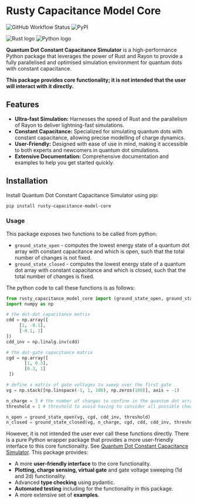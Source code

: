 # Rusty Capacitance Model Core

![GitHub Workflow Status](https://github.com/b-vanstraaten/rusty_capacitance_model_core/workflows/CI/badge.svg)
![PyPI](https://img.shields.io/pypi/v/rusty-capacitance-model-core)

![Rust logo](https://www.rust-lang.org/static/images/rust-logo-blk.svg)
![Python logo](https://s3.dualstack.us-east-2.amazonaws.com/pythondotorg-assets/media/files/python-logo-only.svg)

**Quantum Dot Constant Capacitance Simulator** is a high-performance Python package that leverages the power of Rust and Rayon to provide a fully parallelised and optimised simulation environment for quantum dots with constant capacitance.

**This package provides core functionality; it is not intended that the user will interact with it directly.**

## Features

- **Ultra-fast Simulation:** Harnesses the speed of Rust and the parallelism of Rayon to deliver lightning-fast simulations.
- **Constant Capacitance:** Specialized for simulating quantum dots with constant capacitance, allowing precise modelling of charge dynamics.
- **User-Friendly:** Designed with ease of use in mind, making it accessible to both experts and newcomers in quantum dot simulations.
- **Extensive Documentation:** Comprehensive documentation and examples to help you get started quickly.

## Installation

Install Quantum Dot Constant Capacitance Simulator using pip:

```bash
pip install rusty-capacitance-model-core
```


### Usage

This package exposes two functions to be called from python: 

- `ground_state_open` - computes the lowest energy state of a quantum dot array with constant capacitance and which is open, such that the total number of changes is not fixed. 
- `ground_state_closed` - computes the lowest energy state of a quantum dot array with constant capacitance and which is closed, such that the total number of changes is fixed.

The python code to call these functions is as follows:

   ```python
   from rusty_capacitance_model_core import (ground_state_open, ground_state_closed)
   import numpy as np 
   
   # the dot-dot capacitance matrix
   cdd = np.array([
        [1, -0.1],
        [-0.1, 1]
   ])
   cdd_inv = np.linalg.inv(cdd)
   
   # the dot-gate capacitance matrix
   cgd = np.array([
          [1, 0.3],
          [0.3, 1]
    ])
   
   # define a matrix of gate voltages to sweep over the first gate
   vg = np.stack([np.linspace(-1, 1, 100), np.zeros(100)], axis = -1)
   
   n_charge = 3 # the number of changes to confine in the quantum dot array for the closed case 
   threshold = 1 # threshold to avoid having to consider all possible charge states, setting it 1 is always correct, however has a computatinal cost. 
   
   n_open = ground_state_open(vg, cgd, cdd_inv, threshold)
   n_closed = ground_state_closed(vg, n_charge, cgd, cdd, cdd_inv, threshold)
   ```
However, it is not intended the user ever call these functions directly. There is a pure Python wrapper package that provides a more user-friendly interface to this core functionality. 
See [Quantum Dot Constant Capacitance Simulator](https://github.com/b-vanstraaten/rusty_capacitance_model). This package provides: 

- A more **user-friendly interface** to the core functionality.
- **Plotting, charge sensing, virtual gate** and gate voltage sweeping (1d and 2d) functionality.
- Advanced **type checking** using pydantic.
- **Automated testing** including for the functionality in this package.
- A more extensive set of **examples**.